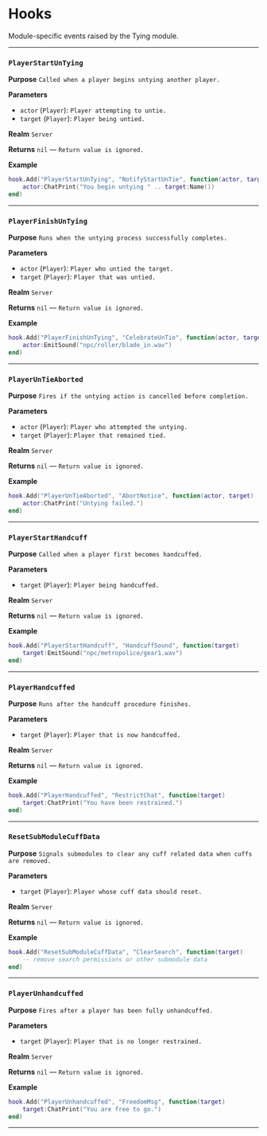 # Hooks
Module-specific events raised by the Tying module.

---
### `PlayerStartUnTying`

**Purpose**
`Called when a player begins untying another player.`

**Parameters**

* `actor` (`Player`): `Player attempting to untie.`
* `target` (`Player`): `Player being untied.`

**Realm**
`Server`

**Returns**
`nil` — `Return value is ignored.`

**Example**

```lua
hook.Add("PlayerStartUnTying", "NotifyStartUnTie", function(actor, target)
    actor:ChatPrint("You begin untying " .. target:Name())
end)
```

---

### `PlayerFinishUnTying`

**Purpose**
`Runs when the untying process successfully completes.`

**Parameters**

* `actor` (`Player`): `Player who untied the target.`
* `target` (`Player`): `Player that was untied.`

**Realm**
`Server`

**Returns**
`nil` — `Return value is ignored.`

**Example**

```lua
hook.Add("PlayerFinishUnTying", "CelebrateUnTie", function(actor, target)
    actor:EmitSound("npc/roller/blade_in.wav")
end)
```

---

### `PlayerUnTieAborted`

**Purpose**
`Fires if the untying action is cancelled before completion.`

**Parameters**

* `actor` (`Player`): `Player who attempted the untying.`
* `target` (`Player`): `Player that remained tied.`

**Realm**
`Server`

**Returns**
`nil` — `Return value is ignored.`

**Example**

```lua
hook.Add("PlayerUnTieAborted", "AbortNotice", function(actor, target)
    actor:ChatPrint("Untying failed.")
end)
```

---

### `PlayerStartHandcuff`

**Purpose**
`Called when a player first becomes handcuffed.`

**Parameters**

* `target` (`Player`): `Player being handcuffed.`

**Realm**
`Server`

**Returns**
`nil` — `Return value is ignored.`

**Example**

```lua
hook.Add("PlayerStartHandcuff", "HandcuffSound", function(target)
    target:EmitSound("npc/metropolice/gear1.wav")
end)
```

---

### `PlayerHandcuffed`

**Purpose**
`Runs after the handcuff procedure finishes.`

**Parameters**

* `target` (`Player`): `Player that is now handcuffed.`

**Realm**
`Server`

**Returns**
`nil` — `Return value is ignored.`

**Example**

```lua
hook.Add("PlayerHandcuffed", "RestrictChat", function(target)
    target:ChatPrint("You have been restrained.")
end)
```

---

### `ResetSubModuleCuffData`

**Purpose**
`Signals submodules to clear any cuff related data when cuffs are removed.`

**Parameters**

* `target` (`Player`): `Player whose cuff data should reset.`

**Realm**
`Server`

**Returns**
`nil` — `Return value is ignored.`

**Example**

```lua
hook.Add("ResetSubModuleCuffData", "ClearSearch", function(target)
    -- remove search permissions or other submodule data
end)
```

---

### `PlayerUnhandcuffed`

**Purpose**
`Fires after a player has been fully unhandcuffed.`

**Parameters**

* `target` (`Player`): `Player that is no longer restrained.`

**Realm**
`Server`

**Returns**
`nil` — `Return value is ignored.`

**Example**

```lua
hook.Add("PlayerUnhandcuffed", "FreedomMsg", function(target)
    target:ChatPrint("You are free to go.")
end)
```

---
